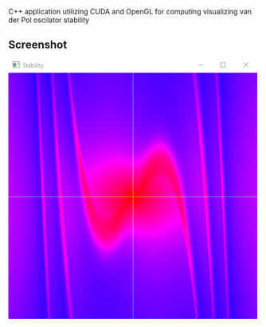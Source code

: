  C++ application utilizing CUDA and OpenGL for computing visualizing van der Pol oscilator stability

## Screenshot
![Application Screenshot](screenshots/screen.png)